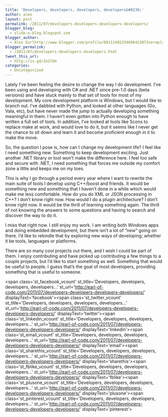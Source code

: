 ```yaml
---
title: 'Developers, developers, developers, developers&#8230;'
author: alex
layout: post
permalink: /2011/07/developers-developers-developers-developers/
blogger_blog:
  - slide-o-blog.blogspot.com
blogger_author:
  - Alex Earlhttp://www.blogger.com/profile/09111492254896423873noreply@blogger.com
blogger_permalink:
  - /2011/07/developers-developers-developers.html
tweet_this_url:
  - http://is.gd/Zo2lOm
categories:
  - Uncategorized
---
```

Lately I&#8217;ve been feeling the desire to change the way I do development. I&#8217;ve been using and developing with C# and .NET since pre-1.0 days (beta versions) and have stuck mainly to that set of tools for most of my development. My core development platform is Windows, but I would like to branch out. I&#8217;ve dabbled with Python, and looked at other languages (Go, Vala, etc), but have never made the jump to actually developing something meaningful in them. I haven&#8217;t even gotten into Python enough to have written a full set of tools. In addition, I&#8217;ve looked at tools like Scons to replace make at work, and would love to do it, but it seems like I never get the chance to sit down and learn it and become proficient enough in it to make the move.

So, the question I pose is, how can I change my development life? I feel like I need something new. Something to keep development exciting. Just another .NET library or tool won&#8217;t make the difference here. I feel too safe and secure with .NET, I need something that forces me outside my comfort zone a little and keeps me on my toes.

This is why I go through a period every year where I want to rewrite the main suite of tools I develop using C++/boost and friends. It would be something new and something that I haven&#8217;t done in a while which would make me less comfortable. How do you do XML or JSON processing in C++? I don&#8217;t know right now. How would I do a plugin architecture? I don&#8217;t know right now. It would be the thrill of learning something again. The thrill of not knowing the answers to some questions and having to search and discover the way to do it.

I miss that right now. I still enjoy my work. I am writing both Windows apps and doing embedded development, but there isn&#8217;t a lot of &#8220;new&#8221; going on there. I&#8217;d like to rekindle that by exploring new ways of developing; whether it be tools, languages or platforms.

There are so many cool projects out there, and I wish I could be part of them. I enjoy contributing and have picked up contributing a few things to a couple projects, but I&#8217;d like to start something as well. Something that would be useful to people. I guess that&#8217;s the goal of most developers, providing something that is useful to someone.

<span class='st\_facebook\_vcount' st\_title='Developers, developers, developers, developers&#8230;' st\_url='http://earl-of-code.com/2011/07/developers-developers-developers-developers/' displayText='facebook'></span><span class='st\_twitter\_vcount' st\_title='Developers, developers, developers, developers&#8230;' st\_url='http://earl-of-code.com/2011/07/developers-developers-developers-developers/' displayText='twitter'></span><span class='st\_linkedin\_vcount' st\_title='Developers, developers, developers, developers&#8230;' st\_url='http://earl-of-code.com/2011/07/developers-developers-developers-developers/' displayText='linkedin'></span><span class='st\_email\_vcount' st\_title='Developers, developers, developers, developers&#8230;' st\_url='http://earl-of-code.com/2011/07/developers-developers-developers-developers/' displayText='email'></span><span class='st\_sharethis\_vcount' st\_title='Developers, developers, developers, developers&#8230;' st\_url='http://earl-of-code.com/2011/07/developers-developers-developers-developers/' displayText='sharethis'></span><span class='st\_fblike\_vcount' st\_title='Developers, developers, developers, developers&#8230;' st\_url='http://earl-of-code.com/2011/07/developers-developers-developers-developers/' displayText='fblike'></span><span class='st\_plusone\_vcount' st\_title='Developers, developers, developers, developers&#8230;' st\_url='http://earl-of-code.com/2011/07/developers-developers-developers-developers/' displayText='plusone'></span><span class='st\_pinterest\_vcount' st\_title='Developers, developers, developers, developers&#8230;' st\_url='http://earl-of-code.com/2011/07/developers-developers-developers-developers/' displayText='pinterest'></span>